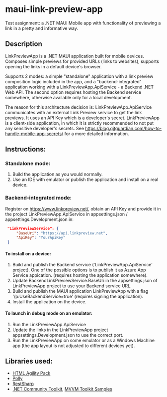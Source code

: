# maui-link-preview-app
Test assignment: a .NET MAUI Mobile app with functionality of previewing a link in a pretty and informative way.

## Description
LinkPreviewApp is a .NET MAUI application built for mobile devices. Composes simple previews for provided URLs (links to websites), supports opening the links in a default device's browser.

Supports 2 modes: a simple "standalone" application with a link preview composition logic included in the app, and a "backend-integrated" application working with a LinkPreviewApp.ApiService - a Backend .NET Web API. The second option requires hosting the Backend service somewhere, otherwise available only for a local development.

The reason for this architecture decision is: LinkPreviewApp.ApiService communicates with an external Link Preview service to get the link previews. It uses an API Key which is a developer's secret. LinkPreviewApp is a client-side application, in which it is strictly recommended to not put any sensitive developer's secrets. See https://blog.gitguardian.com/how-to-handle-mobile-app-secrets/ for a more detailed information.

## Instructions:

### Standalone mode:
1. Build the application as you would normally. 
2. Use an IDE with emulator or publish the application and install on a real device.

### Backend-integrated mode:
Register on https://www.linkpreview.net/, obtain an API Key and provide it in the project LinkPreviewApp.ApiService in appsettings.json / appsettings.Development.json in:
```json
 "LinkPreviewService": {
     "BaseUri": "https://api.linkpreview.net",
     "ApiKey": "YourApiKey"
 }
```

#### To install on a device:
1. Build and publish the Backend service ('LinkPreviewApp.ApiService' project). One of the possible options is to publish it as Azure App Service appication. (requires hosting the application somewhere).
2. Update BackendLinkPreviewService.BaseUri in the appsettings.json of LinkPreviewApp project to use your Backend service URL.
3. Build and publish the MAUI application LinkPreviewApp with a flag '/p:UseBackendService=true' (requires signing the application).
4. Install the application on the device.

#### To launch in debug mode on an emulator:
1. Run the LinkPreviewApp.ApiService
2. Update the links in the LinkPreviewApp project appsettings.Development.json to use the correct port.
3. Run the LinkPreviewApp on some emulator or as a Windows Machine app (the app layout is not adjusted to different devices yet).

## Libraries used:
- [HTML Agility Pack](https://github.com/zzzprojects/html-agility-pack/)
- [Polly](https://github.com/App-vNext/Polly)
- [RestSharp](https://github.com/RestSharp/RestSharp)
- [.NET Community Toolkit](https://github.com/CommunityToolkit/dotnet), [MVVM Toolkit Samples](https://github.com/CommunityToolkit/MVVM-Samples)